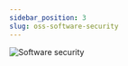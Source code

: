 ```yaml
---
sidebar_position: 3
slug: oss-software-security
---
```


![Software security](/img/diagrams/software-security-model.png)
